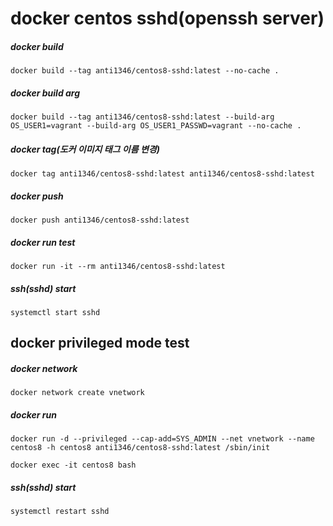 # docker centos sshd(openssh server)

##### docker build
```
docker build --tag anti1346/centos8-sshd:latest --no-cache .
```
##### docker build arg
```
docker build --tag anti1346/centos8-sshd:latest --build-arg OS_USER1=vagrant --build-arg OS_USER1_PASSWD=vagrant --no-cache .
```
##### docker tag(도커 이미지 태그 이름 변경)
```
docker tag anti1346/centos8-sshd:latest anti1346/centos8-sshd:latest
```
##### docker push
```
docker push anti1346/centos8-sshd:latest
```
##### docker run test
```
docker run -it --rm anti1346/centos8-sshd:latest
```
##### ssh(sshd) start
```
systemctl start sshd
```

## docker privileged mode test
##### docker network
```
docker network create vnetwork
```
##### docker run
```
docker run -d --privileged --cap-add=SYS_ADMIN --net vnetwork --name centos8 -h centos8 anti1346/centos8-sshd:latest /sbin/init
```
```
docker exec -it centos8 bash
```
##### ssh(sshd) start
```
systemctl restart sshd
```
